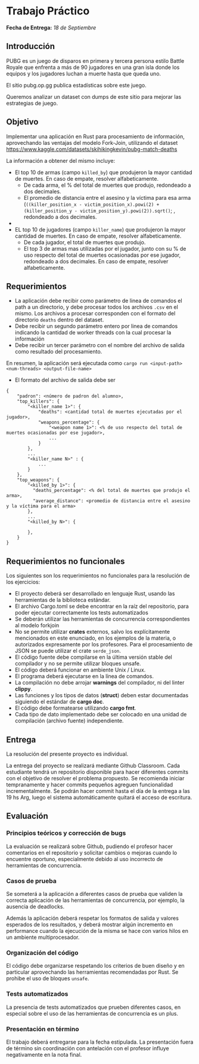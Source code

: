 # Trabajo Práctico

**Fecha de Entrega:** 
*18 de Septiembre*

## Introducción

PUBG es un juego de disparos en primera y tercera persona estilo Battle Royale que enfrenta a más de 90 jugadores en una
gran isla donde los equipos y los jugadores luchan a muerte hasta que queda uno.

El sitio pubg.op.gg publica estadísticas sobre este juego.

Queremos analizar un dataset con dumps de este sitio para mejorar las estrategias de juego. 

## Objetivo

Implementar una aplicación en Rust para procesamiento de información, aprovechando las ventajas del modelo Fork-Join, 
utilizando el dataset https://www.kaggle.com/datasets/skihikingkevin/pubg-match-deaths

La información a obtener del mismo incluye:
- El top 10 de armas (campo `killed_by`) que produjeron la mayor cantidad de muertes. En caso de empate, resolver alfabeticamente.
  - De cada arma, el % del total de muertes que produjo, redondeado a dos decimales.
  - El promedio de distancia entre el asesino y la víctima para esa arma (`((killer_position_x - victim_position_x).powi(2) + (killer_position_y - victim_position_y).powi(2)).sqrt()`; , redondeado a dos decimales.
- 
- EL top 10 de jugadores (campo `killer_name`) que produjeron la mayor cantidad de muertes. En caso de empate, resolver alfabeticamente.
  - De cada jugador, el total de muertes que produjo.
  - El top 3 de armas mas utilizadas por el jugador, junto con su % de uso respecto del total de muertes ocasionadas por ese jugador, redondeado a dos decimales. En caso de empate, resolver alfabeticamente.

## Requerimientos

- La aplicación debe recibir como parámetro de linea de comandos el path a un directorio, y debe procesar todos los 
  archivos `.csv` en el mismo. Los archivos a procesar corresponden con el formato del directorio `deaths` dentro del dataset.
- Debe recibir un segundo parámetro entero por linea de comandos indicando la cantidad de worker threads con la cual procesar la información
- Debe recibir un tercer parámetro con el nombre del archivo de salida como resultado del procesamiento. 

En resumen, la aplicación será ejecutada como `cargo run <input-path> <num-threads> <output-file-name>`

- El formato del archivo de salida debe ser
```
{
    "padron": <número de padron del alumno>,
    "top_killers": {
        "<killer_name 1>": {
            "deaths": <cantidad total de muertes ejecutadas por el jugador>,
            "weapons_percentage": {
                "<weapon name 1>": <% de uso respecto del total de muertes ocasionadas por ese jugador>,
                ...
            }
        },
        ...
        "<killer_name N>" : {
            ...
        }
    },
    "top_weapons": {
        "<killed_by 1>": {
          "deaths_percentage": <% del total de muertes que produjo el arma>,
          "average_distance": <promedio de distancia entre el asesino y la víctima para el arma>
        },
        ...
        "<killed_by N>": {

        },
    }
}
```




## Requerimientos no funcionales

Los siguientes son los requerimientos no funcionales para la resolución de los ejercicios:

- El proyecto deberá ser desarrollado en lenguaje Rust, usando las herramientas de la biblioteca estándar.
- El archivo Cargo.toml se debe encontrar en la raíz del repositorio, para poder ejecutar correctamente los tests automatizados
- Se deberán utilizar las herramientas de concurrencia correspondientes al modelo forkjoin
- No se permite utilizar **crates** externos, salvo los explícitamente mencionados en este enunciado, en los ejemplos de la materia, o autorizados expresamente por los profesores. Para el procesamiento de JSON se puede utilizar el crate `serde_json`.
- El código fuente debe compilarse en la última versión stable del compilador y no se permite utilizar bloques unsafe.
- El código deberá funcionar en ambiente Unix / Linux.
- El programa deberá ejecutarse en la línea de comandos.
- La compilación no debe arrojar **warnings** del compilador, ni del linter **clippy**.
- Las funciones y los tipos de datos (**struct**) deben estar documentadas siguiendo el estándar de **cargo doc**.
- El código debe formatearse utilizando **cargo fmt**.
- Cada tipo de dato implementado debe ser colocado en una unidad de compilación (archivo fuente) independiente.

## Entrega

La resolución del presente proyecto es individual.

La entrega del proyecto se realizará mediante Github Classroom. Cada estudiante tendrá un repositorio disponible para
hacer diferentes commits con el objetivo de resolver el problema propuesto. Se recomienda iniciar tempranamente y
hacer commits pequeños agreguen funcionalidad incrementalmente.
Se podrán hacer commit hasta el día de la entrega a las 19 hs Arg, luego el sistema automáticamente quitará el acceso
de escritura.

## Evaluación

### Principios teóricos y corrección de bugs

La evaluación se realizará sobre Github, pudiendo el profesor hacer comentarios en el repositorio y solicitar cambios
o mejoras cuando lo encuentre oportuno, especialmente debido al uso incorrecto de herramientas de concurrencia.

### Casos de prueba

Se someterá a la aplicación a diferentes casos de prueba que validen la correcta aplicación de las herramientas de 
concurrencia, por ejemplo, la ausencia de deadlocks.

Además la aplicación deberá respetar los formatos de salida y valores esperados de los resultados, y deberá mostrar algún
incremento en performance cuando la ejecución de la misma se hace con varios hilos en un ambiente multiprocesador.  

### Organización del código

El código debe organizarse respetando los criterios de buen diseño y en particular aprovechando las herramientas recomendadas por Rust. Se prohibe el uso de bloques `unsafe`.

### Tests automatizados

La presencia de tests automatizados que prueben diferentes casos, en especial sobre el uso de las herramientas de concurrencia es un plus.

### Presentación en término

El trabajo deberá entregarse para la fecha estipulada. La presentación fuera de término sin coordinación con antelación con el profesor influye negativamente en la nota final.